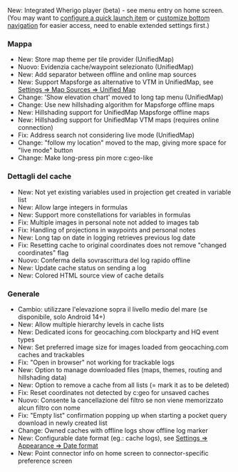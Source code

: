 New: Integrated Wherigo player (beta) - see menu entry on home screen.<br> (You may want to [configure a quick launch item](cgeo-setting://quicklaunchitems_sorted) or [customize bottom navigation](cgeo-setting://custombnitem) for easier access, need to enable extended settings first.)

### Mappa
- New: Store map theme per tile provider (UnifiedMap)
- Nuovo: Evidenzia cache/waypoint selezionato (UnifiedMap)
- New: Add separator between offline and online map sources
- New: Support Mapsforge as alternative to VTM in UnifiedMap, see [Settings => Map Sources => Unified Map](cgeo-setting://useMapsforgeInUnifiedMap)
- Change: 'Show elevation chart' moved to long tap menu (UnifiedMap)
- Change: Use new hillshading algorithm for Mapsforge offline maps
- New: Hillshading support for UnifiedMap Mapsforge offline maps
- New: Hillshading support for UnifiedMap VTM maps (requires online connection)
- Fix: Address search not considering live mode (UnifiedMap)
- Change: "follow my location" moved to the map, giving more space for "live mode" button
- Change: Make long-press pin more c:geo-like

### Dettagli del cache
- New: Not yet existing variables used in projection get created in variable list
- New: Allow large integers in formulas
- New: Support more constellations for variables in formulas
- Fix: Multiple images in personal note not added to images tab
- Fix: Handling of projections in waypoints and personal notes
- New: Long tap on date in logging retrieves previous log date
- Fix: Resetting cache to original coordinates does not remove "changed coordinates" flag
- Nuovo: Conferma della sovrascrittura del log rapido offline
- New: Update cache status on sending a log
- New: Colored HTML source view of cache details

### Generale
- Cambio: utilizzare l'elevazione sopra il livello medio del mare (se disponibile, solo Android 14+)
- New: Allow multiple hierarchy levels in cache lists
- New: Dedicated icons for geocaching.com blockparty and HQ event types
- New: Set preferred image size for images loaded from geocaching.com caches and trackables
- Fix: "Open in browser" not working for trackable logs
- New: Option to manage downloaded files (maps, themes, routing and hillshading data)
- New: Option to remove a cache from all lists (= mark it as to be deleted)
- Fix: Reset coordinates not detected by c:geo for unsaved caches
- Nuovo: Consente la cancellazione del filtro se non viene memorizzato alcun filtro con nome
- Fix: "Empty list" confirmation popping up when starting a pocket query download in newly created list
- Change: Owned caches with offline logs show offline log marker
- New: Configurable date format (eg.: cache logs), see [Settings => Appearance => Date format](cgeo-settings://short_date_format)
- New: Point connector info on home screen to connector-specific preference screen

